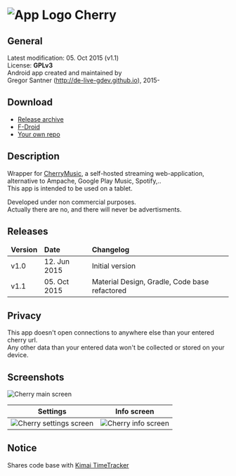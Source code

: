 ![App Logo](https://raw.githubusercontent.com/de-live-gdev/cherrymusic_android/master/app/src/main/res/drawable-hdpi/ic_launcher.png "App Logo") Cherry
=======

## General
Latest modification: 05. Oct 2015 (v1.1)  
License: **GPLv3**  
Android app created and maintained by  
Gregor Santner (<http://de-live-gdev.github.io>), 2015-  


## Download

* [Release archive](https://github.com/de-live-gdev/cherrymusic_android/releases)
* [F-Droid](https://f-droid.org/repository/browse/?fdid=de.live.gdev.cherrymusic)
* [Your own repo](https://gitlab.com/fdroid/fdroiddata/raw/master/metadata/de.live.gdev.cherrymusic.txt)

## Description
Wrapper for [CherryMusic](http://www.fomori.org/cherrymusic/),
a self-hosted streaming web-application, alternative to Ampache, Google Play Music, Spotify,..  
This app is intended to be used on a tablet.

Developed under non commercial purposes.  
Actually there are no, and there will never be advertisments.  

## Releases

<table>
 <thead>
	<td><b>Version</b></td>
	<td><b>Date</b></td>
  <td><b>Changelog</b></td>
 </thead>
 <tr>
	<td>v1.0</td>
	<td>12. Jun 2015</td>
	<td>Initial version</td>
 </tr>
 <tr>
	 <td>v1.1</td>
   <td>05. Oct 2015</td>
   <td>Material Design, Gradle, Code base refactored</td>
 </tr>
</table>

## Privacy
This app doesn't open connections to anywhere else than your entered cherry url.  
Any other data than your entered data won't be collected or stored on your device.  

## Screenshots

![Cherry main screen](https://cloud.githubusercontent.com/assets/6735650/10288384/d54447c2-6b98-11e5-87c9-948182a176f0.png "Main screen")  




Settings      |  Info screen
:-------------------------:|:-------------------------:
![Cherry settings screen](https://cloud.githubusercontent.com/assets/6735650/10288475/5d51d5f8-6b99-11e5-8bc7-41352b2e7a4f.png "Settings screen")  |  ![Cherry info screen](https://cloud.githubusercontent.com/assets/6735650/10288482/6e049228-6b99-11e5-8f1a-72034b9525f7.png "Info screen")

## Notice  
Shares code base with [Kimai TimeTracker](https://github.com/de-live-gdev/kimai-android)
